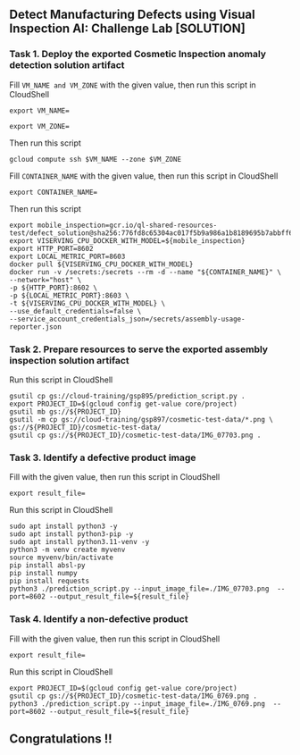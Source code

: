 ## Detect Manufacturing Defects using Visual Inspection AI: Challenge Lab [SOLUTION]

### Task 1. Deploy the exported Cosmetic Inspection anomaly detection solution artifact
Fill ```VM_NAME and VM_ZONE``` with the given value, then run this script in CloudShell
```
export VM_NAME=
```
```
export VM_ZONE=
```
Then run this script
```
gcloud compute ssh $VM_NAME --zone $VM_ZONE
```
Fill ```CONTAINER_NAME``` with the given value, then run this script in CloudShell
```
export CONTAINER_NAME=
```
Then run this script
```
export mobile_inspection=gcr.io/ql-shared-resources-test/defect_solution@sha256:776fd8c65304ac017f5b9a986a1b8189695b7abbff6aa0e4ef693c46c7122f4c
export VISERVING_CPU_DOCKER_WITH_MODEL=${mobile_inspection}
export HTTP_PORT=8602
export LOCAL_METRIC_PORT=8603
docker pull ${VISERVING_CPU_DOCKER_WITH_MODEL}
docker run -v /secrets:/secrets --rm -d --name "${CONTAINER_NAME}" \
--network="host" \
-p ${HTTP_PORT}:8602 \
-p ${LOCAL_METRIC_PORT}:8603 \
-t ${VISERVING_CPU_DOCKER_WITH_MODEL} \
--use_default_credentials=false \
--service_account_credentials_json=/secrets/assembly-usage-reporter.json
```

### Task 2. Prepare resources to serve the exported assembly inspection solution artifact
Run this script in CloudShell
```
gsutil cp gs://cloud-training/gsp895/prediction_script.py .
export PROJECT_ID=$(gcloud config get-value core/project)
gsutil mb gs://${PROJECT_ID}
gsutil -m cp gs://cloud-training/gsp897/cosmetic-test-data/*.png \
gs://${PROJECT_ID}/cosmetic-test-data/
gsutil cp gs://${PROJECT_ID}/cosmetic-test-data/IMG_07703.png .
```

### Task 3. Identify a defective product image
Fill with the given value, then run this script in CloudShell
```
export result_file=
```
Run this script in CloudShell
```
sudo apt install python3 -y
sudo apt install python3-pip -y
sudo apt install python3.11-venv -y 
python3 -m venv create myvenv
source myvenv/bin/activate
pip install absl-py  
pip install numpy 
pip install requests
python3 ./prediction_script.py --input_image_file=./IMG_07703.png  --port=8602 --output_result_file=${result_file}
```

### Task 4. Identify a non-defective product
Fill with the given value, then run this script in CloudShell
```
export result_file=
```
Run this script in CloudShell
```
export PROJECT_ID=$(gcloud config get-value core/project)
gsutil cp gs://${PROJECT_ID}/cosmetic-test-data/IMG_0769.png .
python3 ./prediction_script.py --input_image_file=./IMG_0769.png  --port=8602 --output_result_file=${result_file}
```

## Congratulations !! 
